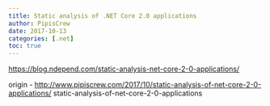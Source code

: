```yaml
---
title: Static analysis of .NET Core 2.0 applications
author: PipisCrew
date: 2017-10-13
categories: [.net]
toc: true
---
```


https://blog.ndepend.com/static-analysis-net-core-2-0-applications/

origin - http://www.pipiscrew.com/2017/10/static-analysis-of-net-core-2-0-applications/ static-analysis-of-net-core-2-0-applications